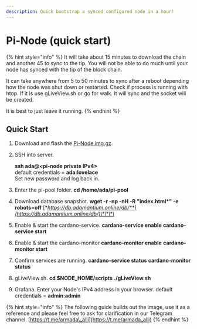 ```yaml
---
description: Quick bootstrap a synced configured node in a hour!
---
```


# Pi-Node \(quick start\)

{% hint style="info" %}
It will take about 15 minutes to download the chain and another 45 to sync to the tip. You will not be able to do much until your node has synced with the tip of the block chain.

It can take anywhere from 5 to 50 minutes to sync after a reboot depending how the node was shut down or restarted. Check if process is running with htop. If it is use gLiveView.sh or go for walk. It will sync and the socket will be created.

It is best to just leave it running.
{% endhint %}

## Quick Start

1. Download and flash the [Pi-Node.img.gz](https://db.adamantium.online/Pi-Node.img.gz).
2. SSH into server.

   **ssh ada@&lt;pi-node private IPv4&gt;**  
   default credentials = **ada:lovelace**  
   Set new password and log back in.

3. Enter the pi-pool folder. **cd /home/ada/pi-pool**
4. Download database snapshot. **wget -r -np -nH -R "index.html\*" -e robots=off** [**https://db.adamantium.online/db/**](https://db.adamantium.online/db/)\*\*\*\*
5. Enable & start the cardano-service. **cardano-service enable** **cardano-service start**
6. Enable & start the cardano-monitor **cardano-monitor enable** **cardano-monitor start**
7. Confirm services are running. **cardano-service status** **cardano-monitor status**
8. gLiveView.sh. **cd $NODE\_HOME/scripts** **./gLiveView.sh**
9. Grafana. Enter your Node's IPv4 address in your browser. default credentials = **admin:admin** 

{% hint style="info" %}
The following guide builds out the image, use it as a reference and please feel free to ask for clarification in our Telegram channel. [https://t.me/armada\_alli](https://t.me/armada_alli)
{% endhint %}



